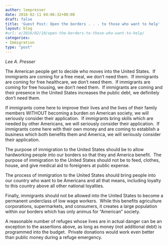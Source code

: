 ```yaml
---
author: leepresser
date: 2016-02-11 04:06:32+00:00
draft: false
title: 'Guest Post: Open the borders . . . to those who want to help'
layout: blog
#url: e/2016/02/10/open-the-borders-to-those-who-want-to-help/
categories:
- Immigration
type: "post"
---
```


_Lee A. Presser_

The American people get to decide who moves into the United States.  If immigrants are coming for a free meal, we don’t need them.  If immigrants are coming for free healthcare, we don’t need them.  If immigrants are coming for free housing, we don’t need them.  If immigrants are coming and their presence in the United States increases the public debt, we definitely don’t need them.

If immigrants come here to improve their lives and the lives of their family members WITHOUT becoming a burden on American society, we will seriously consider their application.  If immigrants bring skills which are needed by other Americans, we will seriously consider their application.  If immigrants come here with their own money and are coming to establish a business which both benefits them and America, we will seriously consider their application.

The purpose of immigration to the United States should be to allow hardworking people into our borders so that they and America benefit.  The purpose of immigration to the United States should not be to feed, clothes, house, and give medical aid to foreigners at public expense.

The process of immigration to the United States should bring people into our country who want to be Americans and all that means, including loyalty to this country above all other national loyalties.

Finally, immigrants should not be allowed into the United States to become a permanent underclass of low wage workers.  While this benefits agriculture corporations, supermarkets, and consumers, it creates a large population within our borders which has only animus for “American” society.

A reasonable number of refuges whose lives are in actual danger can be an exception to the assertions above, as long as money (not additional debt) is programmed into the budget.  Private donations would work even better than public money during a refuge emergency.



